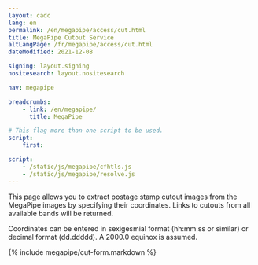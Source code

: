 ```yaml
---
layout: cadc
lang: en
permalink: /en/megapipe/access/cut.html
title: MegaPipe Cutout Service
altLangPage: /fr/megapipe/access/cut.html
dateModified: 2021-12-08

signing: layout.signing
nositesearch: layout.nositesearch

nav: megapipe

breadcrumbs:
    - link: /en/megapipe/
      title: MegaPipe

# This flag more than one script to be used.
script:
    first:

script:
    - /static/js/megapipe/cfhtls.js
    - /static/js/megapipe/resolve.js
---
```


<p>
    This page allows you to extract postage stamp cutout images from
    the MegaPipe images by specifying their coordinates. Links to
    cutouts from all available bands will be returned.
</p>

<p>
    Coordinates can be entered in sexigesmial format (hh:mm:ss or
    similar) or decimal format (dd.ddddd). A 2000.0 equinox is
    assumed.
</p>

{% include megapipe/cut-form.markdown %}

